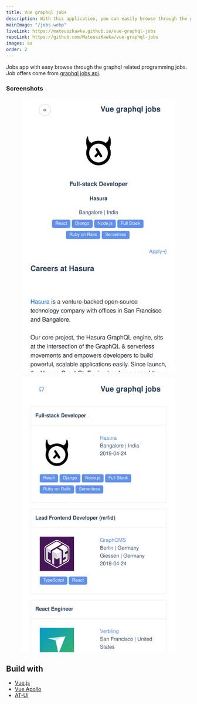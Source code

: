 ```yaml
---
title: Vue graphql jobs
description: With this application, you can easily browse through the graphql related programming jobs.
mainImage: "/jobs.webp"
liveLink: https://mateuszkawka.github.io/vue-graphql-jobs
repoLink: https://github.com/MateuszKawka/vue-graphql-jobs
images: aa
order: 2
---
```



Jobs app with easy browse through the graphql related programming jobs. Job offers come from [graphql jobs api](https://graphql.jobs/).

### Screenshots

<span style="display:block;margin:0 auto;max-width:420px">![job](./images/vue-graphql-jobs/job.webp)</span>

<span style="display:block;margin:0 auto;max-width:420px">![job list](./images/vue-graphql-jobs/jobs-list.webp)</span>

## Build with

 * [Vue.js](https://vuejs.org/)
 * [Vue Apollo](https://apollo.vuejs.org/)
 * [AT-UI](https://at-ui.github.io/at-ui/#/en)